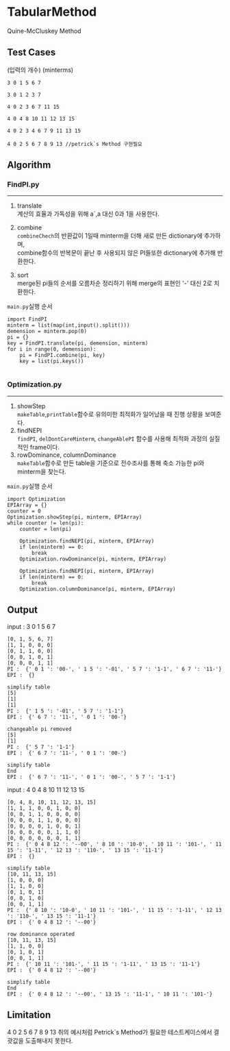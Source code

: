 # TabularMethod
Quine-McCluskey Method

Test Cases
---------------------
(입력의 개수) (minterms)
```
3 0 1 5 6 7

3 0 1 2 3 7

4 0 2 3 6 7 11 15

4 0 4 8 10 11 12 13 15

4 0 2 3 4 6 7 9 11 13 15

4 0 2 5 6 7 8 9 13 //petrick`s Method 구현필요
```
Algorithm
---------------------
### FindPI.py
---
1. translate\
계산의 효율과 가독성을 위해 a`,a 대신 0과 1을 사용한다.

2. combine\
`combineChech`의 반환값이 1일때 minterm을 더해 새로 만든 dictionary에 추가하며,\
combine함수의 반복문이 끝난 후 사용되지 않은 PI들또한 dictionary에 추가해 반환한다.

3. sort\
merge된 pi들의 순서를 오름차순 정리하기 위해 merge의 표현인 '-' 대신 2로 치환한다.

`main.py`실행 순서
```
import FindPI
minterm = list(map(int,input().split()))
demension = minterm.pop(0)
pi = {}
key = FindPI.translate(pi, demension, minterm)
for i in range(0, demension):
    pi = FindPI.combine(pi, key)
    key = list(pi.keys())
    
```
### Optimization.py
---
1. showStep\
`makeTable`,`printTable`함수로 유의미한 최적화가 일어났을 때 진행 상황을 보여준다.
2. findNEPI\
`findPI`, `delDontCareMinterm`, `changeAblePI` 함수를 사용해 최적화 과정의 실질적인 frame이다.
3. rowDominance, columnDominance\
`makeTable`함수로 만든 table을 기준으로 전수조사를 통해 축소 가능한 pi와 minterm을 찾는다.

`main.py`실행 순서
```
import Optimization
EPIArray = {}
counter = 0
Optimization.showStep(pi, minterm, EPIArray)
while counter != len(pi):
    counter = len(pi)

    Optimization.findNEPI(pi, minterm, EPIArray)
    if len(minterm) == 0:
        break
    Optimization.rowDominance(pi, minterm, EPIArray)

    Optimization.findNEPI(pi, minterm, EPIArray)
    if len(minterm) == 0:
        break
    Optimization.columnDominance(pi, minterm, EPIArray)

```
Output
---------------------
input : 3 0 1 5 6 7
```
[0, 1, 5, 6, 7]
[1, 1, 0, 0, 0]
[0, 1, 1, 0, 0]
[0, 0, 1, 0, 1]
[0, 0, 0, 1, 1]
PI :  {' 0 1 ': '00-', ' 1 5 ': '-01', ' 5 7 ': '1-1', ' 6 7 ': '11-'}
EPI :  {}

simplify table
[5]
[1]
[1]
PI :  {' 1 5 ': '-01', ' 5 7 ': '1-1'}
EPI :  {' 6 7 ': '11-', ' 0 1 ': '00-'}

changeable pi removed
[5]
[1]
PI :  {' 5 7 ': '1-1'}
EPI :  {' 6 7 ': '11-', ' 0 1 ': '00-'}

simplify table
End
EPI :  {' 6 7 ': '11-', ' 0 1 ': '00-', ' 5 7 ': '1-1'}

```

input : 4 0 4 8 10 11 12 13 15
```
[0, 4, 8, 10, 11, 12, 13, 15]
[1, 1, 1, 0, 0, 1, 0, 0]
[0, 0, 1, 1, 0, 0, 0, 0]
[0, 0, 0, 1, 1, 0, 0, 0]
[0, 0, 0, 0, 1, 0, 0, 1]
[0, 0, 0, 0, 0, 1, 1, 0]
[0, 0, 0, 0, 0, 0, 1, 1]
PI :  {' 0 4 8 12 ': '--00', ' 8 10 ': '10-0', ' 10 11 ': '101-', ' 11 15 ': '1-11', ' 12 13 ': '110-', ' 13 15 ': '11-1'}
EPI :  {}

simplify table
[10, 11, 13, 15]
[1, 0, 0, 0]
[1, 1, 0, 0]
[0, 1, 0, 1]
[0, 0, 1, 0]
[0, 0, 1, 1]
PI :  {' 8 10 ': '10-0', ' 10 11 ': '101-', ' 11 15 ': '1-11', ' 12 13 ': '110-', ' 13 15 ': '11-1'}
EPI :  {' 0 4 8 12 ': '--00'}

row dominance operated
[10, 11, 13, 15]
[1, 1, 0, 0]
[0, 1, 0, 1]
[0, 0, 1, 1]
PI :  {' 10 11 ': '101-', ' 11 15 ': '1-11', ' 13 15 ': '11-1'}
EPI :  {' 0 4 8 12 ': '--00'}

simplify table
End
EPI :  {' 0 4 8 12 ': '--00', ' 13 15 ': '11-1', ' 10 11 ': '101-'}

```

Limitation
---------------------
  4 0 2 5 6 7 8 9 13 
취의 예시처럼 Petrick`s Method가 필요한 테스트케이스에서 결괏값을 도출해내지 못한다.

